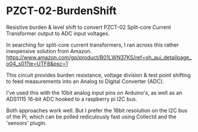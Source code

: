 # PZCT-02-BurdenShift
Resistive burden &amp; level shift to convert PZCT-02 Split-core Current Transformer output to ADC input voltages.

In searching for split-core current transformers, I ran across this rather inexpensive solution from Amazon.
https://www.amazon.com/gp/product/B01LWN37KS/ref=oh_aui_detailpage_o04_s01?ie=UTF8&psc=1

This circuit provides burden resistance, voltage division & test point shifting to feed measurements into an Analog to Digital Converter (ADC).

I've used this with the 10bit analog input pins on Arduino's, as well as an ADS1115 16-bit ADC hooked to a raspberry pi I2C bus.

Both approaches work well. But I prefer the 16bit resolution on the I2C bus of the Pi, which can be polled rediculously fast using Collectd and the 'sensors' plugin.
